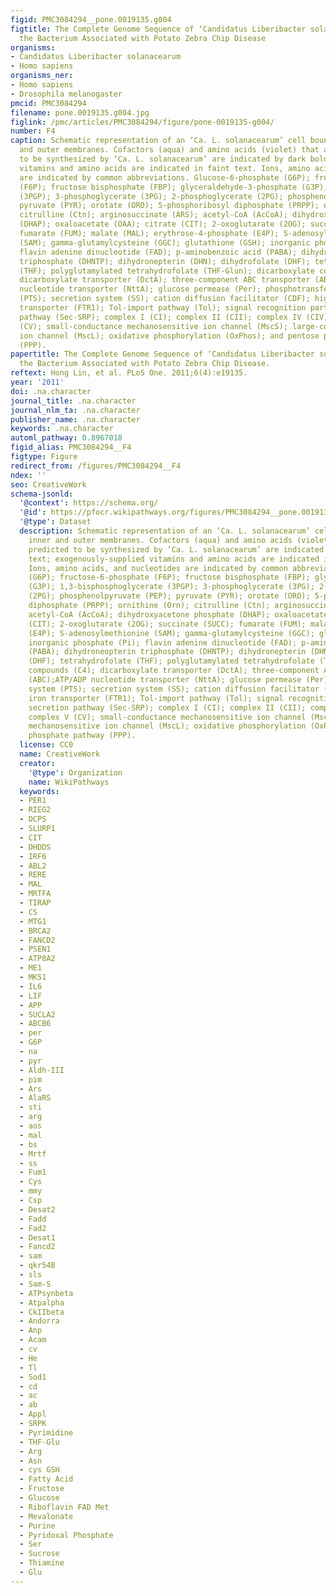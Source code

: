 ```yaml
---
figid: PMC3084294__pone.0019135.g004
figtitle: The Complete Genome Sequence of ‘Candidatus Liberibacter solanacearum’,
  the Bacterium Associated with Potato Zebra Chip Disease
organisms:
- Candidatus Liberibacter solanacearum
- Homo sapiens
organisms_ner:
- Homo sapiens
- Drosophila melanogaster
pmcid: PMC3084294
filename: pone.0019135.g004.jpg
figlink: /pmc/articles/PMC3084294/figure/pone-0019135-g004/
number: F4
caption: Schematic representation of an ‘Ca. L. solanacearum’ cell bounded by inner
  and outer membranes. Cofactors (aqua) and amino acids (violet) that are predicted
  to be synthesized by ‘Ca. L. solanacearum’ are indicated by dark bold text; exogenously-supplied
  vitamins and amino acids are indicated in faint text. Ions, amino acids, and nucleotides
  are indicated by common abbreviations. Glucose-6-phosphate (G6P); fructose-6-phosphate
  (F6P); fructose bisphosphate (FBP); glyceraldehyde-3-phosphate (G3P); 1,3-bisphosphoglycerate
  (3PGP); 3-phosphoglycerate (3PG); 2-phosphoglycerate (2PG); phosphenolpyruvate (PEP);
  pyruvate (PYR); orotate (ORO); 5-phosphoribosyl diphosphate (PRPP); ornithine (Orn);
  citrulline (Ctn); arginosuccinate (ARS); acetyl-CoA (AcCoA); dihydroxyacetone phosphate
  (DHAP); oxaloacetate (OAA); citrate (CIT); 2-oxoglutarate (2OG); succinate (SUCC);
  fumarate (FUM); malate (MAL); erythrose-4-phosphate (E4P); S-adenosylmethionine
  (SAM); gamma-glutamylcysteine (GGC); glutathione (GSH); inorganic phosphate (Pi);
  flavin adenine dinucleotide (FAD); p-aminobenzoic acid (PABA); dihydroneopterin
  triphosphate (DHNTP); dihydronepterin (DHN); dihydrofolate (DHF); tetrahydrofolate
  (THF); polyglutamylated tetrahydrofolate (THF-Glun); dicarboxylate compounds (C4);
  dicarboxylate transporter (DctA); three-component ABC transporter (ABC);ATP/ADP
  nucleotide transporter (NttA); glucose permease (Per); phosphotransferase system
  (PTS); secretion system (SS); cation diffusion facilitator (CDF); high-afinity iron
  transporter (FTR1); Tol-import pathway (Tol); signal recognition particle secretion
  pathway (Sec-SRP); complex I (CI); complex II (CII); complex IV (CIV); complex V
  (CV); small-conductance mechanosensitive ion channel (MscS); large-conductance mechanosensitive
  ion channel (MscL); oxidative phosphorylation (OxPhos); and pentose phosphate pathway
  (PPP).
papertitle: The Complete Genome Sequence of ‘Candidatus Liberibacter solanacearum’,
  the Bacterium Associated with Potato Zebra Chip Disease.
reftext: Hong Lin, et al. PLoS One. 2011;6(4):e19135.
year: '2011'
doi: .na.character
journal_title: .na.character
journal_nlm_ta: .na.character
publisher_name: .na.character
keywords: .na.character
automl_pathway: 0.8967018
figid_alias: PMC3084294__F4
figtype: Figure
redirect_from: /figures/PMC3084294__F4
ndex: ''
seo: CreativeWork
schema-jsonld:
  '@context': https://schema.org/
  '@id': https://pfocr.wikipathways.org/figures/PMC3084294__pone.0019135.g004.html
  '@type': Dataset
  description: Schematic representation of an ‘Ca. L. solanacearum’ cell bounded by
    inner and outer membranes. Cofactors (aqua) and amino acids (violet) that are
    predicted to be synthesized by ‘Ca. L. solanacearum’ are indicated by dark bold
    text; exogenously-supplied vitamins and amino acids are indicated in faint text.
    Ions, amino acids, and nucleotides are indicated by common abbreviations. Glucose-6-phosphate
    (G6P); fructose-6-phosphate (F6P); fructose bisphosphate (FBP); glyceraldehyde-3-phosphate
    (G3P); 1,3-bisphosphoglycerate (3PGP); 3-phosphoglycerate (3PG); 2-phosphoglycerate
    (2PG); phosphenolpyruvate (PEP); pyruvate (PYR); orotate (ORO); 5-phosphoribosyl
    diphosphate (PRPP); ornithine (Orn); citrulline (Ctn); arginosuccinate (ARS);
    acetyl-CoA (AcCoA); dihydroxyacetone phosphate (DHAP); oxaloacetate (OAA); citrate
    (CIT); 2-oxoglutarate (2OG); succinate (SUCC); fumarate (FUM); malate (MAL); erythrose-4-phosphate
    (E4P); S-adenosylmethionine (SAM); gamma-glutamylcysteine (GGC); glutathione (GSH);
    inorganic phosphate (Pi); flavin adenine dinucleotide (FAD); p-aminobenzoic acid
    (PABA); dihydroneopterin triphosphate (DHNTP); dihydronepterin (DHN); dihydrofolate
    (DHF); tetrahydrofolate (THF); polyglutamylated tetrahydrofolate (THF-Glun); dicarboxylate
    compounds (C4); dicarboxylate transporter (DctA); three-component ABC transporter
    (ABC);ATP/ADP nucleotide transporter (NttA); glucose permease (Per); phosphotransferase
    system (PTS); secretion system (SS); cation diffusion facilitator (CDF); high-afinity
    iron transporter (FTR1); Tol-import pathway (Tol); signal recognition particle
    secretion pathway (Sec-SRP); complex I (CI); complex II (CII); complex IV (CIV);
    complex V (CV); small-conductance mechanosensitive ion channel (MscS); large-conductance
    mechanosensitive ion channel (MscL); oxidative phosphorylation (OxPhos); and pentose
    phosphate pathway (PPP).
  license: CC0
  name: CreativeWork
  creator:
    '@type': Organization
    name: WikiPathways
  keywords:
  - PER1
  - RIEG2
  - DCPS
  - SLURP1
  - CIT
  - DHDDS
  - IRF6
  - ABL2
  - RERE
  - MAL
  - MRTFA
  - TIRAP
  - CS
  - MTG1
  - BRCA2
  - FANCD2
  - PSEN1
  - ATP8A2
  - ME1
  - MKS1
  - IL6
  - LIF
  - APP
  - SUCLA2
  - ABCB6
  - per
  - G6P
  - na
  - pyr
  - Aldh-III
  - pim
  - Ars
  - AlaRS
  - sti
  - arg
  - aos
  - mal
  - bs
  - Mrtf
  - ss
  - Fum1
  - Cys
  - mmy
  - Csp
  - Desat2
  - Fadd
  - Fad2
  - Desat1
  - Fancd2
  - sam
  - qkr54B
  - sls
  - Sam-S
  - ATPsynbeta
  - Atpalpha
  - CkIIbeta
  - Andorra
  - Anp
  - Acam
  - cv
  - He
  - Tl
  - Sod1
  - cd
  - ac
  - ab
  - Appl
  - SRPK
  - Pyrimidine
  - THF-Glu
  - Arg
  - Asn
  - cys GSH
  - Fatty Acid
  - Fructose
  - Glucose
  - Riboflavin FAD Met
  - Mevalonate
  - Purine
  - Pyridoxal Phosphate
  - Ser
  - Sucrose
  - Thiamine
  - Glu
---
```

